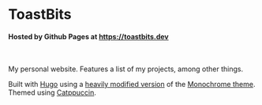 # ToastBits
#### Hosted by Github Pages at https://toastbits.dev

<br>

My personal website. Features a list of my projects, among other things.

Built with [Hugo](https://github.com/gohugoio/hugo) using a [heavily modified version](https://github.com/toasterofbread/hugo-theme-monochrome) of the [Monochrome theme](https://github.com/kaiiiz/hugo-theme-monochrome). Themed using [Catppuccin](https://github.com/catppuccin/catppuccin).
